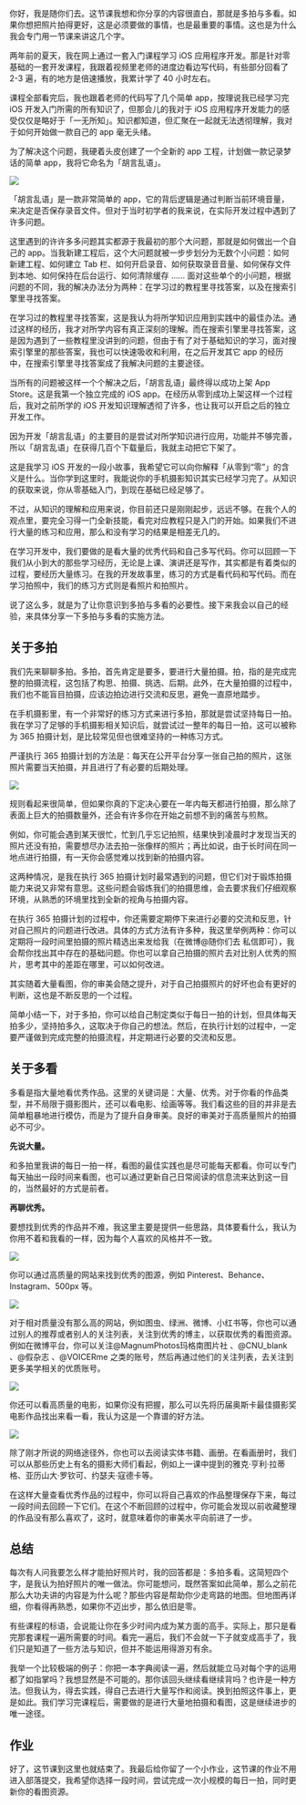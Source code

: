 你好，我是随你们去。这节课我想和你分享的内容很直白，那就是多拍与多看。如果你想把照片拍得更好，这是必须要做的事情，也是最重要的事情。这也是为什么我会专门用一节课来讲这几个字。

两年前的夏天，我在网上通过一套入门课程学习 iOS 应用程序开发。那是针对零基础的一套开发课程，我跟着视频里老师的进度边看边写代码，有些部分回看了 2-3 遍，有的地方是倍速播放，我累计学了 40 小时左右。

课程全部看完后，我也跟着老师的代码写了几个简单 app，按理说我已经学习完 iOS 开发入门所需的所有知识了，但那会儿的我对于 iOS 应用程序开发能力的感受仅仅是略好于「一无所知」。知识都知道，但汇聚在一起就无法透彻理解，我对于如何开始做一款自己的 app 毫无头绪。

为了解决这个问题，我硬着头皮创建了一个全新的 app 工程，计划做一款记录梦话的简单 app，我将它命名为「胡言乱语」。

![](https://static001.geekbang.org/resource/image/9f/8f/9f4089c9cce9b7a424aaba2b888a5d8f.png?wh=1920*1406)

「胡言乱语」是一款非常简单的 app，它的背后逻辑是通过判断当前环境音量，来决定是否保存录音文件。但对于当时初学者的我来说，在实际开发过程中遇到了许多问题。

这里遇到的许许多多问题其实都源于我最初的那个大问题，那就是如何做出一个自己的 app。当我新建工程后，这个大问题就被一步步划分为无数个小问题：如何新建工程、如何建立 Tab 栏、如何开启录音、如何获取录音音量、如何保存文件到本地、如何保持在后台运行、如何清除缓存 …… 面对这些单个的小问题，根据问题的不同，我的解决办法分为两种：在学习过的教程里寻找答案，以及在搜索引擎里寻找答案。

在学习过的教程里寻找答案，这是我认为将所学知识应用到实践中的最佳办法。通过这样的经历，我才对所学内容有真正深刻的理解。而在搜索引擎里寻找答案，这是因为遇到了一些教程里没讲到的问题，但由于有了对于基础知识的学习，面对搜索引擎里的那些答案，我也可以快速吸收和利用，在之后开发其它 app 的经历中，在搜索引擎里寻找答案成了我解决问题的主要途径。

当所有的问题被这样一个个解决之后，「胡言乱语」最终得以成功上架 App Store。这是我第一个独立完成的 iOS app。在经历从零到成功上架这样一个过程后，我对之前所学的 iOS 开发知识理解透彻了许多，也让我可以开启之后的独立开发工作。

因为开发「胡言乱语」的主要目的是尝试对所学知识进行应用，功能并不够完善，所以「胡言乱语」在获得几百个下载量后，我就主动把它下架了。

这是我学习 iOS 开发的一段小故事，我希望它可以向你解释「从零到“零”」的含义是什么。当你学到这里时，我能说你的手机摄影知识其实已经学习完了。从知识的获取来说，你从零基础入门，到现在基础已经足够了。

不过，从知识的理解和应用来说，你目前还只是刚刚起步，远远不够。在我个人的观点里，要完全习得一门全新技能，看完对应教程只是入门的开始。如果我们不进行大量的练习和应用，那么和没有学习的结果是相差无几的。

在学习开发中，我们要做的是看大量的优秀代码和自己多写代码。你可以回顾一下我们从小到大的那些学习经历，无论是上课、演讲还是写作，其实都是有着类似的过程，要经历大量练习。在我的开发故事里，练习的方式是看代码和写代码。而在学习拍照中，我们的练习方式则是看照片和拍照片。

说了这么多，就是为了让你意识到多拍与多看的必要性。接下来我会以自己的经验，来具体分享一下多拍与多看的实施方法。

## 关于多拍

我们先来聊聊多拍。多拍，首先肯定是要多，要进行大量拍摄。拍，指的是完成完整的拍摄流程，这包括了构思、拍摄、挑选、后期。此外，在大量拍摄的过程中，我们也不能盲目拍摄，应该边拍边进行交流和反思，避免一直原地踏步。

在手机摄影里，有一个非常好的练习方式来进行多拍，那就是尝试坚持每日一拍。我在学习了足够的手机摄影相关知识后，就尝试过一整年的每日一拍，这可以被称为 365 拍摄计划，是比较常见但也很难坚持的一种练习方式。

严谨执行 365 拍摄计划的方法是：每天在公开平台分享一张自己拍的照片，这张照片需要当天拍摄，并且进行了有必要的后期处理。

![](https://static001.geekbang.org/resource/image/cb/5c/cbfec1bc204168c7e383295075a59c5c.jpeg?wh=1920*960)

规则看起来很简单，但如果你真的下定决心要在一年内每天都进行拍摄，那么除了表面上巨大的拍摄数量外，还会有许多你在开始之前想不到的痛苦与煎熬。

例如，你可能会遇到某天很忙，忙到几乎忘记拍照，结果快到凌晨时才发现当天的照片还没有拍，需要想尽办法去拍一张像样的照片；再比如说，由于长时间在同一地点进行拍摄，有一天你会感觉难以找到新的拍摄内容。

这两种情况，是我在执行 365 拍摄计划时最常遇到的问题，但它们对于锻炼拍摄能力来说又非常有意思。这些问题会锻炼我们的拍摄思维，会去要求我们仔细观察环境，从熟悉的环境里找到全新的视角与拍摄内容。

在执行 365 拍摄计划的过程中，你还需要定期停下来进行必要的交流和反思，针对自己照片的问题进行改进。具体的方式方法有许多种，我这里举例两种：你可以定期将一段时间里拍摄的照片精选出来发给我（在微博@随你们去 私信即可），我会帮你找出其中存在的基础问题。你也可以拿自己拍摄的照片去对比别人优秀的照片，思考其中的差距在哪里，可以如何改进。

其实随着大量看图，你的审美会随之提升，对于自己拍摄照片的好坏也会有更好的判断，这也是不断反思的一个过程。

简单小结一下，对于多拍，你可以给自己制定类似于每日一拍的计划，但具体每天拍多少，坚持拍多久，这取决于你自己的想法。然后，在执行计划的过程中，一定要严谨做到完成完整的拍摄流程，并定期进行必要的交流和反思。

## 关于多看

多看是指大量地看优秀作品。这里的关键词是：大量、优秀。对于你看的作品类型，并不局限于摄影图片，还可以看电影、绘画等等。我们看这些的目的并非是去简单粗暴地进行模仿，而是为了提升自身审美。良好的审美对于高质量照片的拍摄必不可少。

**先说大量。**

和多拍里我讲的每日一拍一样，看图的最佳实践也是尽可能每天都看。你可以专门每天抽出一段时间来看图，也可以通过更新自己日常阅读的信息流来达到这一目的，当然最好的方式是前者。

**再聊优秀。**

要想找到优秀的作品并不难，我这里主要是提供一些思路，具体要看什么，我认为你用不着和我看的一样，因为每个人喜欢的风格并不一致。

![](https://static001.geekbang.org/resource/image/fd/9d/fdacdac5169byy1d59ba417fb781cd9d.png?wh=1920*1080)

你可以通过高质量的网站来找到优秀的图源，例如 Pinterest、Behance、Instagram、500px 等。

![](https://static001.geekbang.org/resource/image/de/1c/de9096500ab653fdce1afa0a2589641c.jpg?wh=1920*1098)

对于相对质量没有那么高的网站，例如图虫、绿洲、微博、小红书等，你也可以通过别人的推荐或者别人的关注列表，关注到优秀的博主，以获取优秀的看图资源。例如在微博平台，你可以关注@MagnumPhotos玛格南图片社 、@CNU\_blank 、@假杂志 、@VOICERme 之类的账号，然后再通过他们的关注列表，去关注到更多美学相关的优质账号。

![](https://static001.geekbang.org/resource/image/b7/8c/b7b24307f53287b1985b75f42e7ed78c.jpg?wh=1920*816)

你还可以看高质量的电影，如果你没有把握，那么可以先将历届奥斯卡最佳摄影奖电影作品找出来看一看，我认为这是一个靠谱的好方法。

![](https://static001.geekbang.org/resource/image/71/cd/71f036b869d8eb604c085c8e29c3a7cd.png?wh=1024*679)

除了刚才所说的网络途径外，你也可以去阅读实体书籍、画册。在看画册时，我们可以从那些历史上有名的摄影大师们看起，例如上一课中提到的雅克·亨利·拉蒂格、亚历山大·罗钦可、约瑟夫·寇德卡等。

在这样大量查看优秀作品的过程中，你可以将自己喜欢的作品整理保存下来，每过一段时间去回顾一下它们。在这个不断回顾的过程中，你可能会发现以前收藏整理的作品没有那么喜欢了，这时，就意味着你的审美水平向前进了一步。

## 总结

每次有人问我要怎么样才能拍好照片时，我的回答都是：多拍多看。这简短四个字，是我认为拍好照片的唯一做法。你可能想问，既然答案如此简单，那么之前花那么大功夫讲的内容是为什么呢？那些内容是帮助你少走弯路的地图。但地图再详细，你看得再熟悉，如果你不迈出步，那么依旧是零。

有些课程的标语，会说能让你在多少时间内成为某方面的高手。实际上，那只是看完那套课程一遍所需要的时间。看完一遍后，我们不会就一下子就变成高手了，我们只是知道了一些方法与知识，但并不能运用得游刃有余。

我举一个比较极端的例子：你把一本字典阅读一遍，然后就能立马对每个字的运用都了如指掌吗？我想显然是不可能的。那你该回头继续看继续背吗？也许是一种方法。但我认为，得去实践，得自己去进行大量写作和阅读。换到拍照这件事上，更是如此。我们学习完课程后，需要做的是进行大量地拍摄和看图，这是继续进步的唯一途径。

## 作业

好了，这节课到这里也就结束了。我最后给你留了一个小作业，这节课的作业不用进入部落提交，我希望你选择一段时间，尝试完成一次小规模的每日一拍，同时更新你的看图资源。